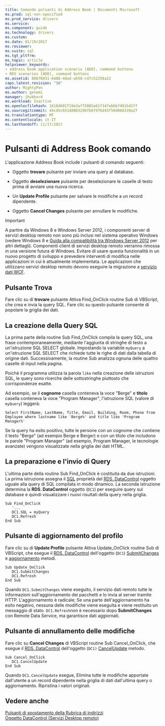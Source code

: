 ```yaml
---
title: Comando pulsanti di Address Book | Documenti Microsoft
ms.prod: sql-non-specified
ms.prod_service: drivers
ms.service: 
ms.component: guide
ms.technology: drivers
ms.custom: 
ms.date: 01/19/2017
ms.reviewer: 
ms.suite: sql
ms.tgt_pltfrm: 
ms.topic: article
helpviewer_keywords:
- address book application scenario [ADO], command buttons
- RDS scenarios [ADO], command buttons
ms.assetid: 80676831-6488-4dad-a558-c47c52256a22
caps.latest.revision: "16"
author: MightyPen
ms.author: genemi
manager: jhubbard
ms.workload: Inactive
ms.openlocfilehash: 1618d681f19e3aff5885a61f347ebbb7481bd1ff
ms.sourcegitcommit: 44cd5c651488b5296fb679f6d43f50d068339a27
ms.translationtype: MT
ms.contentlocale: it-IT
ms.lasthandoff: 11/17/2017
---
```

# <a name="address-book-command-buttons"></a>Pulsanti di Address Book comando
L'applicazione Address Book include i pulsanti di comando seguenti:  
  
-   Oggetto **trovare** pulsante per inviare una query al database.  
  
-   Oggetto **deselezionare** pulsante per deselezionare le caselle di testo prima di avviare una nuova ricerca.  
  
-   Un **Update Profile** pulsante per salvare le modifiche a un record dipendente.  
  
-   Oggetto **Cancel Changes** pulsante per annullare le modifiche.  
  
> [!IMPORTANT]
>  A partire da Windows 8 e Windows Server 2012, i componenti server di servizi desktop remoto non sono più inclusi nel sistema operativo Windows (vedere Windows 8 e [Guida alla compatibilità tra Windows Server 2012](https://www.microsoft.com/en-us/download/details.aspx?id=27416) per altri dettagli). Componenti client di servizi desktop remoto verranno rimossa in una versione futura di Windows. Evitare di usare questa funzionalità in un nuovo progetto di sviluppo e prevedere interventi di modifica nelle applicazioni in cui è attualmente implementata. Le applicazioni che utilizzano servizi desktop remoto devono eseguire la migrazione a [servizio dati WCF](http://go.microsoft.com/fwlink/?LinkId=199565).  
  
## <a name="find-button"></a>Pulsante Trova  
 Fare clic su di **trovare** pulsante Attiva Find_OnClick routine Sub di VBScript, che crea e invia la query SQL. Fare clic su questo pulsante consente di popolare la griglia dei dati.  
  
## <a name="building-the-sql-query"></a>La creazione della Query SQL  
 La prima parte della routine Sub Find_OnClick compila la query SQL, una frase contemporaneamente, mediante l'aggiunta di stringhe di testo a un'istruzione SQL SELECT globale. Impostando la variabile `myQuery` a un'istruzione SQL SELECT che richiede tutte le righe di dati dalla tabella di origine dati. Successivamente, la routine Sub analizza ognuna delle quattro caselle di input nella pagina.  
  
 Poiché il programma utilizza la parola `like` nella creazione delle istruzioni SQL, le query sono ricerche delle sottostringhe piuttosto che corrispondenze esatte.  
  
 Ad esempio, se il **cognome** casella conteneva la voce "Berge" e **titolo** casella conteneva la voce "Program Manager", l'istruzione SQL (valore di `myQuery`) leggerà:  
  
```  
Select FirstName, LastName, Title, Email, Building, Room, Phone from Employee where lastname like 'Berge%' and title like 'Program Manager%'  
```  
  
 Se la query ha esito positivo, tutte le persone con un cognome che contiene il testo "Berge" (ad esempio Berge e Berger) e con un titolo che includono le parole "Program Manager" (ad esempio, Program Manager, le tecnologie avanzate) vengono visualizzate nella griglia dei dati HTML.  
  
## <a name="preparing-and-sending-the-query"></a>La preparazione e l'invio di Query  
 L'ultima parte della routine Sub Find_OnClick è costituita da due istruzioni. La prima istruzione assegna il [SQL](../../../ado/reference/rds-api/sql-property.md) proprietà del [RDS. DataControl](../../../ado/reference/rds-api/datacontrol-object-rds.md) oggetto uguale alla query di SQL compilata in modo dinamico. La seconda istruzione determina la **RDS. DataControl** oggetto (`DC1`) per eseguire query sul database e quindi visualizzare i nuovi risultati della query nella griglia.  
  
```  
Sub Find_OnClick  
   '...  
   DC1.SQL = myQuery  
   DC1.Refresh  
End Sub  
```  
  
## <a name="update-profile-button"></a>Pulsante di aggiornamento del profilo  
 Fare clic su di **Update Profile** pulsante Attiva Update_OnClick routine Sub di VBScript, che esegue il [RDS. DataControl](../../../ado/reference/rds-api/datacontrol-object-rds.md) dell'oggetto (`DC1`) [SubmitChanges](../../../ado/reference/rds-api/submitchanges-method-rds.md) e [aggiornamento](../../../ado/reference/rds-api/refresh-method-rds.md) metodi.  
  
```  
Sub Update_OnClick  
   DC1.SubmitChanges  
   DC1.Refresh  
End Sub  
```  
  
 Quando `DC1.SubmitChanges` viene eseguito, il servizio dati remoto tutte le informazioni sull'aggiornamento dei pacchetti e lo invia al server tramite HTTP. L'aggiornamento è radicale; Se una parte dell'aggiornamento ha esito negativo, nessuna delle modifiche viene eseguita e viene restituito un messaggio di stato. `DC1.Refresh`non è necessario dopo **SubmitChanges** con Remote Data Service, ma garantisce dati aggiornati.  
  
## <a name="cancel-changes-button"></a>Pulsante di annullamento delle modifiche  
 Fare clic su **Cancel Changes** di VBScript routine Sub Cancel_OnClick, che esegue il [RDS. DataControl](../../../ado/reference/rds-api/datacontrol-object-rds.md) dell'oggetto (`DC1)` [CancelUpdate](../../../ado/reference/rds-api/cancelupdate-method-rds.md) metodo.  
  
```  
Sub Cancel_OnClick  
   DC1.CancelUpdate  
End Sub  
```  
  
 Quando `DC1.CancelUpdate` esegue, Elimina tutte le modifiche apportate dall'utente a un record dipendente nella griglia di dati dall'ultima query o aggiornamento. Ripristina i valori originali.  
  
## <a name="see-also"></a>Vedere anche  
 [Pulsanti di spostamento della Rubrica di indirizzi](../../../ado/guide/remote-data-service/address-book-navigation-buttons.md)   
 [Oggetto DataControl (Servizi Desktop remoto)](../../../ado/reference/rds-api/datacontrol-object-rds.md)


